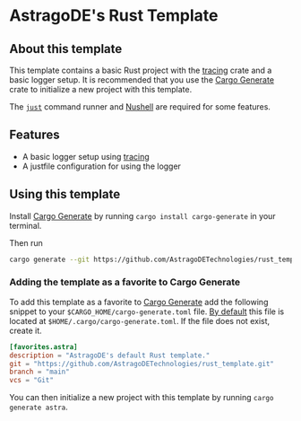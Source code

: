 # AstragoDE's Rust Template

## About this template

This template contains a basic Rust project with the [tracing](https://github.com/tokio-rs/tracing) crate and a basic logger setup.
It is recommended that you use the [Cargo Generate](https://github.com/cargo-generate/cargo-generate) crate to initialize a new project with this template.

The [`just`](https://github.com/casey/just) command runner and [Nushell](https://www.nushell.sh/) are required for some features.

## Features

- A basic logger setup using [tracing](https://github.com/tokio-rs/tracing)
- A justfile configuration for using the logger

## Using this template

Install [Cargo Generate](https://github.com/cargo-generate/cargo-generate) by running `cargo install cargo-generate` in your terminal.

Then run

```bash
cargo generate --git https://github.com/AstragoDETechnologies/rust_template.git
```

### Adding the template as a favorite to Cargo Generate

To add this template as a favorite to [Cargo Generate](https://github.com/cargo-generate/cargo-generate) add the following snippet to your `$CARGO_HOME/cargo-generate.toml` file. [By default](https://doc.rust-lang.org/cargo/guide/cargo-home.html#cargo-home) this file is located at `$HOME/.cargo/cargo-generate.toml`.
If the file does not exist, create it.

```toml
[favorites.astra]
description = "AstragoDE's default Rust template."
git = "https://github.com/AstragoDETechnologies/rust_template.git"
branch = "main"
vcs = "Git"
```

You can then initialize a new project with this template by running `cargo generate astra`.